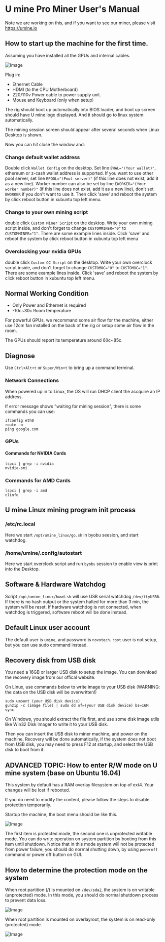 # U mine Pro Miner User's Manual

Note we are working on this, and if you want to see our miner, please visit https://umine.io

## How to start up the machine for the first time.
Assuming you have installed all the GPUs and internal cables.

![Image](images/umine_evga10cards.jpeg)

Plug in:

* Ethernet Cable
* HDMI (to the CPU Motherboard)
* 220/110v Power cable to power supply unit.
* Mouse and Keyboard (only when setup)

The rig should boot up automatically into BIOS loader, and boot up screen should have U mine logo displayed. And it should 
go to linux system automatically.

The mining session screen should appear after several seconds when Linux Desktop is shown. 

Now you can hit close the window and:

### Change default wallet address
Double click `Wallet Config` on the desktop. Set line `EWAL="(Your wallet)"`, ethereum or z-cash wallet address is supported. If you want to use other pool server, set line `EPOOL="(Pool server)"` (if this line does not exist, add it as a new line). Worker number can also be set by line `EWORKER="(Your worker number)"` (if this line does not exist, add it as a new line), don't set `EWORKER` if you don't want to use it. Then click 'save' and reboot the system by click reboot button in xubuntu top left menu.

### Change to your own mining script
double click `Custom Miner Script` on the desktop. Write your own mining script inside, and don't forget to change `CUSTOMMINER="0"` to `CUSTOMMINER="1"`. There are some example lines inside. Click 'save' and reboot the system by click reboot button in xubuntu top left menu

### Overclocking your nvidia GPUs
double click `Custom OC Script` on the desktop. Write your own overclock script inside, and don't forget to change `CUSTOMOC="0"` to `CUSTOMOC="1"`. There are some example lines inside. Click 'save' and reboot the system by click reboot button in xubuntu top left menu.

## Normal Working Condition
* Only Power and Ethernet is required
* -10c~30c Room temperature

For powerful GPUs, we recommand some air flow for the machine, either use 12cm fan installed on the back of the rig or setup some air flow in the room.

The GPUs should report its temperature around 60c~85c.

## Diagnose
Use `Ctrl+Alt+t` or `Super/Win+t` to bring up a command terminal.

### Network Connections
When powered up in to Linux, the OS will run DHCP client the accquire an IP address.

If error message shows "waiting for mining session", there is some commands you can use:
```
ifconfig eth0
route -n
ping google.com
```

### GPUs

#### Commands for NVIDIA Cards
```
lspci | grep -i nvidia
nvidia-smi
```
### Commands for AMD Cards
```
lspci | grep -i amd
clinfo
```

## U mine Linux mining program init process

### /etc/rc.local
Here we start `/opt/umine_linux/go.sh` in byobu seesion, and start watchdog.

### /home/umine/.config/autostart
Here we start overclock script and run `byobu` session to enable view is print into the Desktop.

## Software & Hardware Watchdog
Script `/opt/umine_linux/hwwd.sh` will use USB serial watchdog `/dev/ttyUSB0`. If there is no hash output or the system halted for more than 3 min, the system will be reset. If hardware watchdog is not connected, when watchdog is triggered, software reboot will be done instead.

## Default Linux user account
The default user is `umine`, and password is `novotech`. `root` user is not setup, but you can use sudo command instead.

## Recovery disk from USB disk
You need a 16GB or larger USB disk to setup the image. You can download the recovery image from our offical website.

On Linux, use commands below to write image to your USB disk (WARNING: the data on the USB disk will be overwritten!)
```
sudo umount (your USB disk device)
gunzip -c (image file) | sudo dd of=(your USB disk device) bs=16M
sync
```

On Windows, you should extract the file first, and use some disk image utils like Win32 Disk Imager to write it to your USB disk.

Then you can insert the USB disk to miner machine, and power on the machine. Recovery will be done automatically, if the system does not boot from USB disk, you may need to press F12 at startup, and select the USB disk to boot from it.

## ADVANCED TOPIC: How to enter R/W mode on U mine system (base on Ubuntu 16.04)

This system by default has a RAM overlay filesystem on top of ext4. Your changes will be lost if rebooted. 

If you do need to modify the content, please follow the steps to disable protection temporarily.

Startup the machine, the boot menu should be like this.

![Image](images/syspro1.jpg)

The first item is protected mode, the second one is unprotected writable mode. You can do write operation on system partition by booting from this item until shutdown. Notice that in this mode system will not be protected from power failure, you should do normal shutting down, by using `poweroff` command or power off button on GUI.

## How to determine the protection mode on the system

When root partition (/) is mounted on `/dev/sda2`, the system is on writable (unprotected) mode. In this mode, you should do normal shutdown process to prevent data loss.

![Image](images/syspro2.jpg)

When root partition is mounted on overlayroot, the system is on read-only (protected) mode.

![Image](images/syspro3.jpg)
